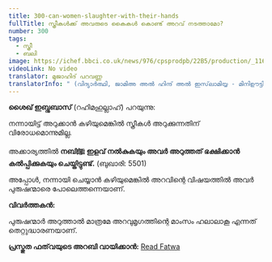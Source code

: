 ```yaml
---
title: 300-can-women-slaughter-with-their-hands
fullTitle: സ്ത്രീകൾക്ക് അവരുടെ കൈകൾ കൊണ്ട് അറവ് നടത്താമോ?
number: 300
tags:
  - സ്ത്രീ
  - ബലി
image: https://ichef.bbci.co.uk/news/976/cpsprodpb/22B5/production/_116758880_b3d77d04-9c88-49fd-aa4e-894210fb4452.jpg
videoLink: No video
translator: മുജാഹിദ് പറവണ്ണ
translatorInfo: " (വിദ്യാർത്ഥി, ജാമിഅ അൽ ഹിന്ദ് അൽ ഇസ്‌ലാമിയ്യ - മിനിഊട്ടി)"
---
```

**ശൈഖ് ഇബ്നുബാസ്** (റഹിമഹുല്ലാഹ്) പറയുന്നു: 

നന്നായിട്ട് അറുക്കാൻ  കഴിയുമെങ്കിൽ സ്ത്രീകൾ അറുക്കുന്നതിന് വിരോധമൊന്നുമില്ല.

അക്കാര്യത്തിൽ **നബിﷺ ഇളവ് നൽകുകയും അവർ അറുത്തത് ഭക്ഷിക്കാൻ കൽപ്പിക്കുകയും ചെയ്തിട്ടുണ്ട്.** (ബുഖാരി: 5501) 

അപ്പോൾ, നന്നായി ചെയ്യാൻ കഴിയുമെങ്കിൽ അറവിന്റെ വിഷയത്തിൽ അവർ പുരുഷന്മാരെ പോലെത്തന്നെയാണ്.

**വിവർത്തകൻ:** 

പുരുഷന്മാർ അറുത്താൽ മാത്രമേ അറവുമൃഗത്തിന്റെ മാംസം ഹലാലാകൂ എന്നത് തെറ്റുദ്ധാരണയാണ്.

**പ്രസ്തുത ഫത്‌വയുടെ അറബി വായിക്കാൻ:**  [Read Fatwa](https://bit.ly/3BeUb8O)